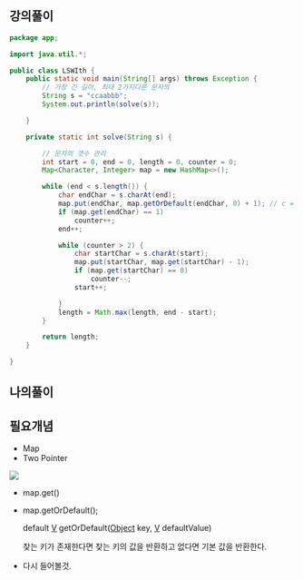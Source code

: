 ## 강의풀이

```java
package app;

import java.util.*;

public class LSWIth {
    public static void main(String[] args) throws Exception {
        // 가장 긴 길이, 최대 2가지다른 문자의
        String s = "ccaabbb";
        System.out.println(solve(s));

    }

    private static int solve(String s) {

        // 문자의 갯수 관리
        int start = 0, end = 0, length = 0, counter = 0;
        Map<Character, Integer> map = new HashMap<>();

        while (end < s.length()) {
            char endChar = s.charAt(end);
            map.put(endChar, map.getOrDefault(endChar, 0) + 1); // c = 2 , a = 2, b = 3
            if (map.get(endChar) == 1)
                counter++;
            end++;

            while (counter > 2) {
                char startChar = s.charAt(start);
                map.put(startChar, map.get(startChar) - 1);
                if (map.get(startChar) == 0)
                    counter--;
                start++;

            }
            length = Math.max(length, end - start);
        }

        return length;
    }

}
```

## 나의풀이



## 필요개념

- Map
- Two Pointer



![](http://mblogthumb4.phinf.naver.net/MjAxNzA1MTBfOTYg/MDAxNDk0NDIwMDQ0MTk1.UnektPcI9rEuhkmfCGKNrI4Ln99ReoBUZSWZ-Uz9LWAg.3iAOQXxjK-RQRN1oEE2YAvsXS_cA8J0PrVz5-xHCwUYg.PNG.heartflow89/image.png?type=w800)

- map.get()

- map.getOrDefault();

  default [V](https://docs.oracle.com/javase/8/docs/api/java/util/Map.html) getOrDefault([Object](https://docs.oracle.com/javase/8/docs/api/java/lang/Object.html) key, [V](https://docs.oracle.com/javase/8/docs/api/java/util/Map.html) defaultValue)

  찾는 키가 존재한다면 찾는 키의 값을 반환하고 없다면 기본 값을 반환한다.

- 다시 들어볼것.